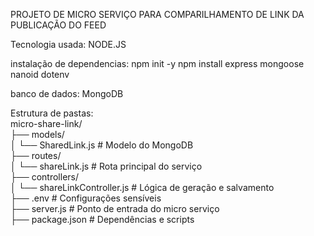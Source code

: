 PROJETO DE MICRO SERVIÇO PARA COMPARILHAMENTO DE LINK DA PUBLICAÇÃO DO FEED

Tecnologia usada: NODE.JS

instalação de dependencias:
npm init -y
npm install express mongoose nanoid dotenv


banco de dados: MongoDB


Estrutura de pastas:<br>
micro-share-link/<br>
├── models/<br>
│   └── SharedLink.js         # Modelo do MongoDB<br>
├── routes/<br>
│   └── shareLink.js          # Rota principal do serviço<br>
├── controllers/<br>
│   └── shareLinkController.js # Lógica de geração e salvamento<br>
├── .env                      # Configurações sensíveis<br>
├── server.js                 # Ponto de entrada do micro serviço<br>
├── package.json              # Dependências e scripts<br>
